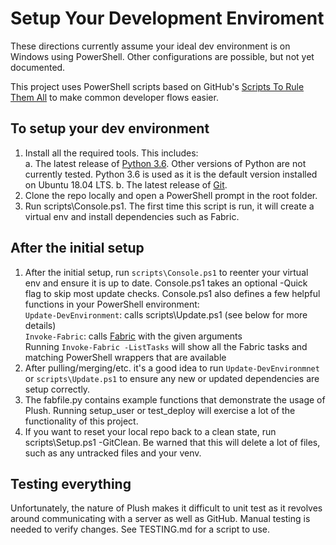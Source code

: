 Setup Your Development Enviroment
=================================

These directions currently assume your ideal dev environment is on Windows using PowerShell. Other configurations are possible, but not yet documented.

This project uses PowerShell scripts based on GitHub's [Scripts To Rule Them All](https://github.com/github/scripts-to-rule-them-all) to make common developer flows easier.

To setup your dev environment
-----------------------------

1. Install all the required tools. This includes:  
    a. The latest release of [Python 3.6](https://www.python.org/). Other versions of Python are not currently tested. Python 3.6 is used as it is the default version installed on Ubuntu 18.04 LTS.
    b. The latest release of [Git](http://git-scm.com/downloads).
1. Clone the repo locally and open a PowerShell prompt in the root folder.
1. Run scripts\Console.ps1. The first time this script is run, it will create a virtual env and install dependencies such as Fabric.

After the initial setup
-----------------------

1. After the initial setup, run `scripts\Console.ps1` to reenter your virtual env and ensure it is up to date. Console.ps1 takes an optional -Quick flag to skip most update checks. Console.ps1 also defines a few helpful functions in your PowerShell environment:  
    `Update-DevEnvironment`: calls scripts\Update.ps1 (see below for more details)  
    `Invoke-Fabric`: calls [Fabric](https://www.fabfile.org/) with the given arguments  
    Running `Invoke-Fabric -ListTasks` will show all the Fabric tasks and matching PowerShell wrappers that are available
1. After pulling/merging/etc. it's a good idea to run `Update-DevEnvironmnet` or `scripts\Update.ps1` to ensure any new or updated dependencies are setup correctly.
1. The fabfile.py contains example functions that demonstrate the usage of Plush. Running setup_user or test_deploy will exercise a lot of the functionality of this project.
1. If you want to reset your local repo back to a clean state, run scripts\Setup.ps1 -GitClean. Be warned that this will delete a lot of files, such as any untracked files and your venv.

Testing everything
-----------------

Unfortunately, the nature of Plush makes it difficult to unit test as it revolves around communicating with a server as well as GitHub. Manual testing is needed to verify changes. See TESTING.md for a script to use.
